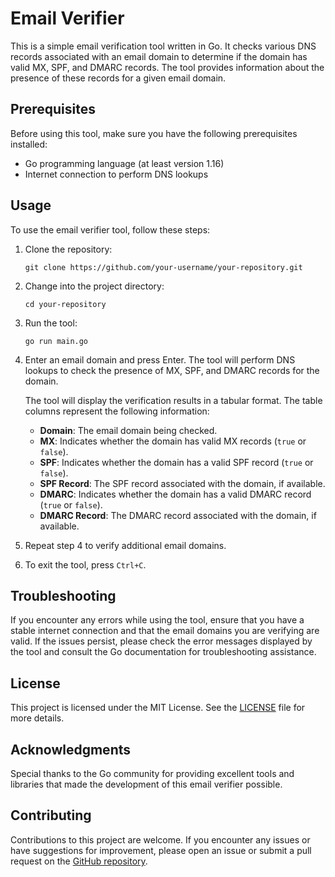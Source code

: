 # Email Verifier

This is a simple email verification tool written in Go. It checks various DNS records associated with an email domain to determine if the domain has valid MX, SPF, and DMARC records. The tool provides information about the presence of these records for a given email domain.

## Prerequisites

Before using this tool, make sure you have the following prerequisites installed:

- Go programming language (at least version 1.16)
- Internet connection to perform DNS lookups

## Usage

To use the email verifier tool, follow these steps:

1. Clone the repository:

   ```shell
   git clone https://github.com/your-username/your-repository.git
   ```

2. Change into the project directory:

   ```shell
   cd your-repository
   ```

3. Run the tool:

   ```shell
   go run main.go
   ```

4. Enter an email domain and press Enter. The tool will perform DNS lookups to check the presence of MX, SPF, and DMARC records for the domain.

   The tool will display the verification results in a tabular format. The table columns represent the following information:

   - **Domain**: The email domain being checked.
   - **MX**: Indicates whether the domain has valid MX records (`true` or `false`).
   - **SPF**: Indicates whether the domain has a valid SPF record (`true` or `false`).
   - **SPF Record**: The SPF record associated with the domain, if available.
   - **DMARC**: Indicates whether the domain has a valid DMARC record (`true` or `false`).
   - **DMARC Record**: The DMARC record associated with the domain, if available.

5. Repeat step 4 to verify additional email domains.

6. To exit the tool, press `Ctrl+C`.

## Troubleshooting

If you encounter any errors while using the tool, ensure that you have a stable internet connection and that the email domains you are verifying are valid. If the issues persist, please check the error messages displayed by the tool and consult the Go documentation for troubleshooting assistance.

## License

This project is licensed under the MIT License. See the [LICENSE](./LICENSE) file for more details.

## Acknowledgments

Special thanks to the Go community for providing excellent tools and libraries that made the development of this email verifier possible.

## Contributing

Contributions to this project are welcome. If you encounter any issues or have suggestions for improvement, please open an issue or submit a pull request on the [GitHub repository](https://github.com/AadiXC0DE/EmailVerification).
